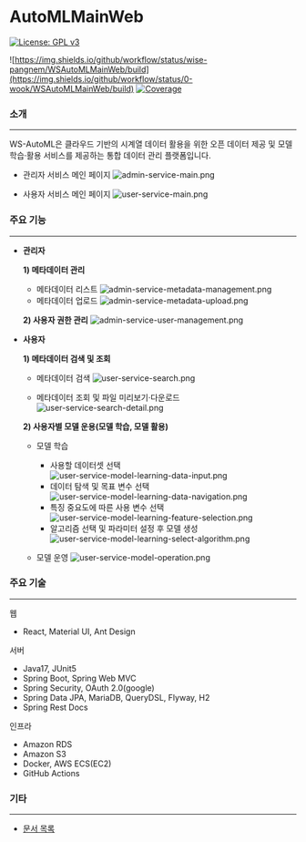 # AutoMLMainWeb

[![License: GPL v3](https://img.shields.io/badge/License-GPLv3-blue.svg)](https://www.gnu.org/licenses/gpl-3.0)

![https://img.shields.io/github/workflow/status/wise-pangnem/WSAutoMLMainWeb/build](https://img.shields.io/github/workflow/status/0-wook/WSAutoMLMainWeb/build)
[![Coverage](https://sonarcloud.io/api/project_badges/measure?project=wise-pangnem_AutoMLMainWeb&metric=coverage)](https://sonarcloud.io/summary/new_code?id=wise-pangnem_AutoMLMainWeb)

### 소개

---

WS-AutoML은 클라우드 기반의 시계열 데이터 활용을 위한 오픈 데이터 제공 및 모델 학습·활용 서비스를 제공하는 통합 데이터 관리 플랫폼입니다.

- 관리자 서비스 메인 페이지
  ![admin-service-main.png](images/admin-service-main.png)

- 사용자 서비스 메인 페이지
  ![user-service-main.png](images/user-service-main.png)

### 주요 기능

---

- **관리자**

  **1) 메타데이터 관리**

  - 메타데이터 리스트
    ![admin-service-metadata-management.png](images/admin-service-metadata-management.png)
  - 메타데이터 업로드
    ![admin-service-metadata-upload.png](images/admin-service-metadata-upload.png)

  **2) 사용자 권한 관리**
  ![admin-service-user-management.png](images/admin-service-user-management.png)

- **사용자**

  **1) 메타데이터 검색 및 조회**

  - 메타데이터 검색
    ![user-service-search.png](images/user-service-search.png)

  - 메타데이터 조회 및 파일 미리보기·다운로드
    ![user-service-search-detail.png](images/user-service-search-detail.png)

  **2) 사용자별 모델 운용(모델 학습, 모델 활용)**

  - 모델 학습

    - 사용할 데이터셋 선택
      ![user-service-model-learning-data-input.png](images/user-service-model-learning-data-input.png)
    - 데이터 탐색 및 목표 변수 선택
      ![user-service-model-learning-data-navigation.png](images/user-service-model-learning-data-navigation.png)
    - 특징 중요도에 따른 사용 변수 선택
      ![user-service-model-learning-feature-selection.png](images/user-service-model-learning-feature-selection.png)
    - 알고리즘 선택 및 파라미터 설정 후 모델 생성
      ![user-service-model-learning-select-algorithm.png](images/user-service-model-learning-select-algorithm.png)

  - 모델 운영
    ![user-service-model-operation.png](images/user-service-model-operation.png)

### 주요 기술

---

웹

- React, Material UI, Ant Design

서버

- Java17, JUnit5
- Spring Boot, Spring Web MVC
- Spring Security, OAuth 2.0(google)
- Spring Data JPA, MariaDB, QueryDSL, Flyway, H2
- Spring Rest Docs

인프라

- Amazon RDS
- Amazon S3
- Docker, AWS ECS(EC2)
- GitHub Actions

### 기타

---

- [문서 목록](./docs)
